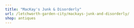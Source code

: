 ```yaml
---
title: "MacKay's Junk & Disorderly"
url: /letchworth-garden-city/mackays-junk-and-disorderly/
shop: antiques
---
```

